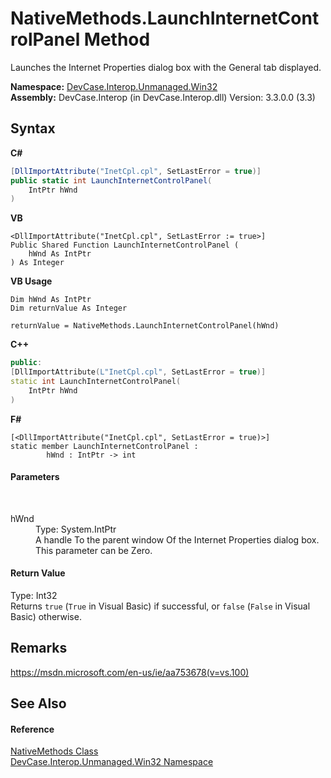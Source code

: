 # NativeMethods.LaunchInternetControlPanel Method 
 

Launches the Internet Properties dialog box with the General tab displayed.

**Namespace:**&nbsp;<a href="N_DevCase_Interop_Unmanaged_Win32">DevCase.Interop.Unmanaged.Win32</a><br />**Assembly:**&nbsp;DevCase.Interop (in DevCase.Interop.dll) Version: 3.3.0.0 (3.3)

## Syntax

**C#**<br />
``` C#
[DllImportAttribute("InetCpl.cpl", SetLastError = true)]
public static int LaunchInternetControlPanel(
	IntPtr hWnd
)
```

**VB**<br />
``` VB
<DllImportAttribute("InetCpl.cpl", SetLastError := true>]
Public Shared Function LaunchInternetControlPanel ( 
	hWnd As IntPtr
) As Integer
```

**VB Usage**<br />
``` VB Usage
Dim hWnd As IntPtr
Dim returnValue As Integer

returnValue = NativeMethods.LaunchInternetControlPanel(hWnd)
```

**C++**<br />
``` C++
public:
[DllImportAttribute(L"InetCpl.cpl", SetLastError = true)]
static int LaunchInternetControlPanel(
	IntPtr hWnd
)
```

**F#**<br />
``` F#
[<DllImportAttribute("InetCpl.cpl", SetLastError = true)>]
static member LaunchInternetControlPanel : 
        hWnd : IntPtr -> int 

```


#### Parameters
&nbsp;<dl><dt>hWnd</dt><dd>Type: System.IntPtr<br />A handle To the parent window Of the Internet Properties dialog box. This parameter can be Zero.</dd></dl>

#### Return Value
Type: Int32<br />Returns `true` (`True` in Visual Basic) if successful, or `false` (`False` in Visual Basic) otherwise.

## Remarks
<a href="https://msdn.microsoft.com/en-us/ie/aa753678(v=vs.100)" target="_blank">https://msdn.microsoft.com/en-us/ie/aa753678(v=vs.100)</a>

## See Also


#### Reference
<a href="T_DevCase_Interop_Unmanaged_Win32_NativeMethods">NativeMethods Class</a><br /><a href="N_DevCase_Interop_Unmanaged_Win32">DevCase.Interop.Unmanaged.Win32 Namespace</a><br />